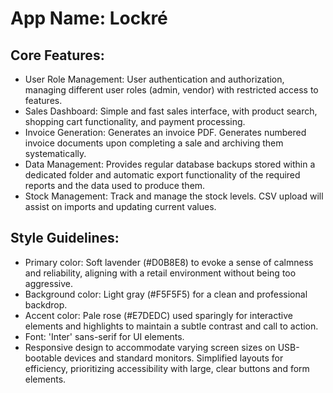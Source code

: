 # **App Name**: Lockré

## Core Features:

- User Role Management: User authentication and authorization, managing different user roles (admin, vendor) with restricted access to features.
- Sales Dashboard: Simple and fast sales interface, with product search, shopping cart functionality, and payment processing.
- Invoice Generation: Generates an invoice PDF. Generates numbered invoice documents upon completing a sale and archiving them systematically.
- Data Management: Provides regular database backups stored within a dedicated folder and automatic export functionality of the required reports and the data used to produce them.
- Stock Management: Track and manage the stock levels. CSV upload will assist on imports and updating current values.

## Style Guidelines:

- Primary color: Soft lavender (#D0B8E8) to evoke a sense of calmness and reliability, aligning with a retail environment without being too aggressive.
- Background color: Light gray (#F5F5F5) for a clean and professional backdrop.
- Accent color: Pale rose (#E7DEDC) used sparingly for interactive elements and highlights to maintain a subtle contrast and call to action.
- Font: 'Inter' sans-serif for UI elements.
- Responsive design to accommodate varying screen sizes on USB-bootable devices and standard monitors. Simplified layouts for efficiency, prioritizing accessibility with large, clear buttons and form elements.
